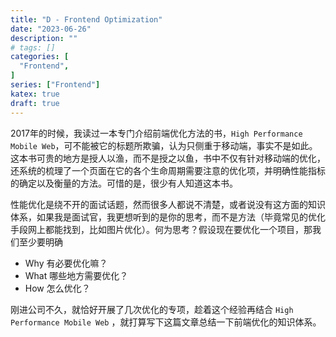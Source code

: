 ```yaml
---
title: "D - Frontend Optimization"
date: "2023-06-26"
description: ""
# tags: []
categories: [
  "Frontend",
]
series: ["Frontend"]
katex: true
draft: true
---
```


2017年的时候，我读过一本专门介绍前端优化方法的书，`High Performance Mobile Web`，可不能被它的标题所欺骗，认为只侧重于移动端，事实不是如此。这本书可贵的地方是授人以渔，而不是授之以鱼，书中不仅有针对移动端的优化，还系统的梳理了一个页面在它的各个生命周期需要注意的优化项，并明确性能指标的确定以及衡量的方法。可惜的是，很少有人知道这本书。

<!--more-->

性能优化是绕不开的面试话题，然而很多人都说不清楚，或者说没有这方面的知识体系，如果我是面试官，我更想听到的是你的思考，而不是方法（毕竟常见的优化手段网上都能找到，比如图片优化）。何为思考？假设现在要优化一个项目，那我们至少要明确

- Why 有必要优化嘛？
- What 哪些地方需要优化？
- How 怎么优化？

刚进公司不久，就恰好开展了几次优化的专项，趁着这个经验再结合 `High Performance Mobile Web` ，就打算写下这篇文章总结一下前端优化的知识体系。